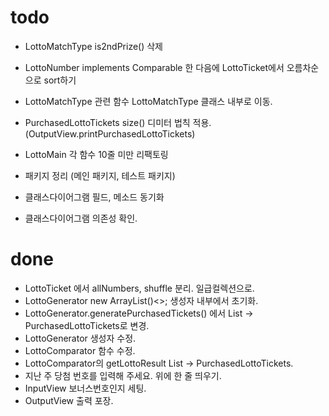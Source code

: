 # todo
- LottoMatchType is2ndPrize() 삭제
- LottoNumber implements Comparable 한 다음에 LottoTicket에서 오름차순으로 sort하기
- LottoMatchType 관련 함수 LottoMatchType 클래스 내부로 이동.
  
- PurchasedLottoTickets size() 디미터 법칙 적용. (OutputView.printPurchasedLottoTickets)
- LottoMain 각 함수 10줄 미만 리팩토링
  
- 패키지 정리 (메인 패키지, 테스트 패키지)
  
- 클래스다이어그램 필드, 메소드 동기화
- 클래스다이어그램 의존성 확인.


# done
- LottoTicket 에서 allNumbers, shuffle 분리. 일급컬렉션으로.
- LottoGenerator new ArrayList()<>; 생성자 내부에서 초기화.
- LottoGenerator.generatePurchasedTickets() 에서 List<LottoTicket> -> PurchasedLottoTickets로 변경.
- LottoGenerator 생성자 수정.
- LottoComparator 함수 수정.
- LottoComparator의 getLottoResult List<LottoTicket> -> PurchasedLottoTickets.
- 지난 주 당첨 번호를 입력해 주세요. 위에 한 줄 띄우기.
- InputView 보너스번호인지 세팅.
- OutputView 출력 포장.